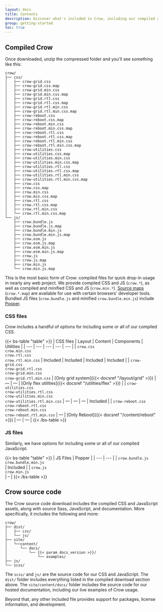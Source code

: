 ```yaml
---
layout: docs
title: Contents
description: Discover what's included in Crow, including our compiled and source code flavors.
group: getting-started
toc: true
---
```


## Compiled Crow

Once downloaded, unzip the compressed folder and you'll see something like this:

<!-- NOTE: This info is intentionally duplicated in the README. Copy any changes made here over to the README too, but be sure to keep in mind to add the `dist` folder. -->

```text
crow/
├── css/
│   ├── crow-grid.css
│   ├── crow-grid.css.map
│   ├── crow-grid.min.css
│   ├── crow-grid.min.css.map
│   ├── crow-grid.rtl.css
│   ├── crow-grid.rtl.css.map
│   ├── crow-grid.rtl.min.css
│   ├── crow-grid.rtl.min.css.map
│   ├── crow-reboot.css
│   ├── crow-reboot.css.map
│   ├── crow-reboot.min.css
│   ├── crow-reboot.min.css.map
│   ├── crow-reboot.rtl.css
│   ├── crow-reboot.rtl.css.map
│   ├── crow-reboot.rtl.min.css
│   ├── crow-reboot.rtl.min.css.map
│   ├── crow-utilities.css
│   ├── crow-utilities.css.map
│   ├── crow-utilities.min.css
│   ├── crow-utilities.min.css.map
│   ├── crow-utilities.rtl.css
│   ├── crow-utilities.rtl.css.map
│   ├── crow-utilities.rtl.min.css
│   ├── crow-utilities.rtl.min.css.map
│   ├── crow.css
│   ├── crow.css.map
│   ├── crow.min.css
│   ├── crow.min.css.map
│   ├── crow.rtl.css
│   ├── crow.rtl.css.map
│   ├── crow.rtl.min.css
│   └── crow.rtl.min.css.map
└── js/
    ├── crow.bundle.js
    ├── crow.bundle.js.map
    ├── crow.bundle.min.js
    ├── crow.bundle.min.js.map
    ├── crow.esm.js
    ├── crow.esm.js.map
    ├── crow.esm.min.js
    ├── crow.esm.min.js.map
    ├── crow.js
    ├── crow.js.map
    ├── crow.min.js
    └── crow.min.js.map
```

This is the most basic form of Crow: compiled files for quick drop-in usage in nearly any web project. We provide compiled CSS and JS (`crow.*`), as well as compiled and minified CSS and JS (`crow.min.*`). [Source maps](https://developers.google.com/web/tools/chrome-devtools/javascript/source-maps) (`crow.*.map`) are available for use with certain browsers' developer tools. Bundled JS files (`crow.bundle.js` and minified `crow.bundle.min.js`) include [Popper](https://popper.js.org/).

### CSS files

Crow includes a handful of options for including some or all of our compiled CSS.

{{< bs-table "table" >}}
| CSS files | Layout | Content | Components | Utilities |
| --- | --- | --- | --- | --- |
| `crow.css`<br> `crow.min.css`<br> `crow.rtl.css`<br> `crow.rtl.min.css` | Included | Included | Included | Included |
| `crow-grid.css`<br> `crow-grid.rtl.css`<br> `crow-grid.min.css`<br> `crow-grid.rtl.min.css` | [Only grid system]({{< docsref "/layout/grid" >}}) | — | — | [Only flex utilities]({{< docsref "/utilities/flex" >}}) |
| `crow-utilities.css`<br> `crow-utilities.rtl.css`<br> `crow-utilities.min.css`<br> `crow-utilities.rtl.min.css` | — | — | — | Included |
| `crow-reboot.css`<br> `crow-reboot.rtl.css`<br> `crow-reboot.min.css`<br> `crow-reboot.rtl.min.css` | — | [Only Reboot]({{< docsref "/content/reboot" >}}) | — | — |
{{< /bs-table >}}

### JS files

Similarly, we have options for including some or all of our compiled JavaScript.

{{< bs-table "table" >}}
| JS Files | Popper |
| --- | --- |
| `crow.bundle.js`<br> `crow.bundle.min.js`<br> | Included |
| `crow.js`<br> `crow.min.js`<br> | – |
{{< /bs-table >}}

## Crow source code

The Crow source code download includes the compiled CSS and JavaScript assets, along with source Sass, JavaScript, and documentation. More specifically, it includes the following and more:

```text
crow/
├── dist/
│   ├── css/
│   └── js/
├── site/
│   └──content/
│      └── docs/
│          └── {{< param docs_version >}}/
│              └── examples/
├── js/
└── scss/
```

The `scss/` and `js/` are the source code for our CSS and JavaScript. The `dist/` folder includes everything listed in the compiled download section above. The `site/content/docs/` folder includes the source code for our hosted documentation, including our live examples of Crow usage.

Beyond that, any other included file provides support for packages, license information, and development.
